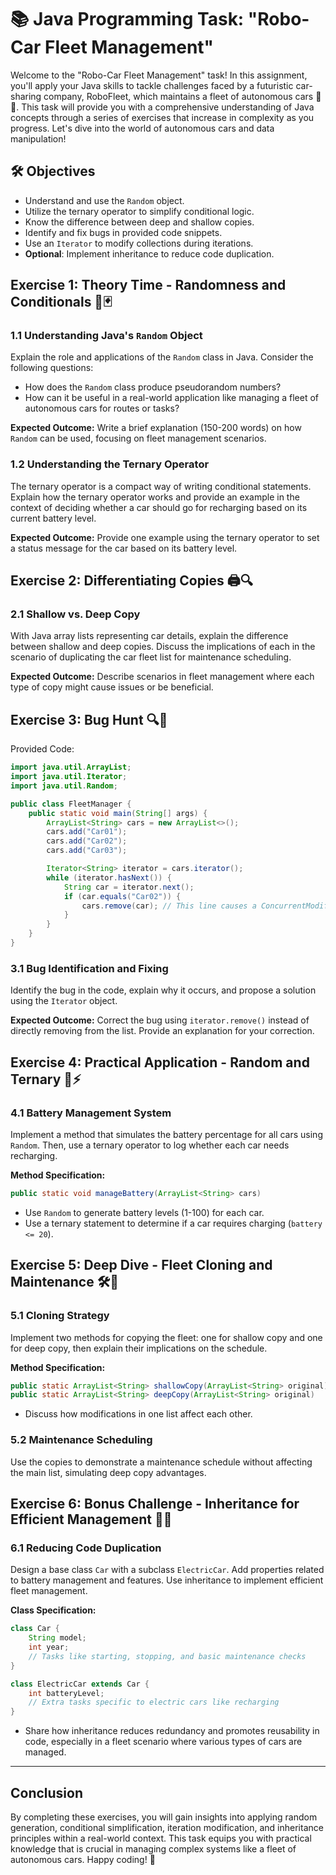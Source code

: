 # 📚 Java Programming Task: "Robo-Car Fleet Management"

Welcome to the "Robo-Car Fleet Management" task! In this assignment, you'll apply your Java skills to tackle challenges faced by a futuristic car-sharing company, RoboFleet, which maintains a fleet of autonomous cars 🚗🤖. This task will provide you with a comprehensive understanding of Java concepts through a series of exercises that increase in complexity as you progress. Let's dive into the world of autonomous cars and data manipulation!

## 🛠 Objectives
- Understand and use the `Random` object.
- Utilize the ternary operator to simplify conditional logic.
- Know the difference between deep and shallow copies.
- Identify and fix bugs in provided code snippets.
- Use an `Iterator` to modify collections during iterations.
- **Optional**: Implement inheritance to reduce code duplication.

## Exercise 1: Theory Time - Randomness and Conditionals 🤔🃏
### 1.1 Understanding Java's `Random` Object
Explain the role and applications of the `Random` class in Java. Consider the following questions:
- How does the `Random` class produce pseudorandom numbers?
- How can it be useful in a real-world application like managing a fleet of autonomous cars for routes or tasks?

**Expected Outcome:**
Write a brief explanation (150-200 words) on how `Random` can be used, focusing on fleet management scenarios.

### 1.2 Understanding the Ternary Operator
The ternary operator is a compact way of writing conditional statements. Explain how the ternary operator works and provide an example in the context of deciding whether a car should go for recharging based on its current battery level.

**Expected Outcome:**
Provide one example using the ternary operator to set a status message for the car based on its battery level.

## Exercise 2: Differentiating Copies 🖨️🔍
### 2.1 Shallow vs. Deep Copy
With Java array lists representing car details, explain the difference between shallow and deep copies. Discuss the implications of each in the scenario of duplicating the car fleet list for maintenance scheduling.

**Expected Outcome:**
Describe scenarios in fleet management where each type of copy might cause issues or be beneficial.

## Exercise 3: Bug Hunt 🔍🐞
Provided Code:
```java
import java.util.ArrayList;
import java.util.Iterator;
import java.util.Random;

public class FleetManager {
    public static void main(String[] args) {
        ArrayList<String> cars = new ArrayList<>();
        cars.add("Car01");
        cars.add("Car02");
        cars.add("Car03");

        Iterator<String> iterator = cars.iterator();
        while (iterator.hasNext()) {
            String car = iterator.next();
            if (car.equals("Car02")) {
                cars.remove(car); // This line causes a ConcurrentModificationException
            }
        }
    }
}
```
### 3.1 Bug Identification and Fixing
Identify the bug in the code, explain why it occurs, and propose a solution using the `Iterator` object.

**Expected Outcome:**
Correct the bug using `iterator.remove()` instead of directly removing from the list. Provide an explanation for your correction.

## Exercise 4: Practical Application - Random and Ternary 🚗⚡
### 4.1 Battery Management System
Implement a method that simulates the battery percentage for all cars using `Random`. Then, use a ternary operator to log whether each car needs recharging.

**Method Specification:**
```java
public static void manageBattery(ArrayList<String> cars)
```
- Use `Random` to generate battery levels (1-100) for each car.
- Use a ternary statement to determine if a car requires charging (`battery <= 20`).

## Exercise 5: Deep Dive - Fleet Cloning and Maintenance 🛠️🔄
### 5.1 Cloning Strategy
Implement two methods for copying the fleet: one for shallow copy and one for deep copy, then explain their implications on the schedule.

**Method Specification:**
```java
public static ArrayList<String> shallowCopy(ArrayList<String> original)
public static ArrayList<String> deepCopy(ArrayList<String> original)
```

- Discuss how modifications in one list affect each other.

### 5.2 Maintenance Scheduling
Use the copies to demonstrate a maintenance schedule without affecting the main list, simulating deep copy advantages.

## Exercise 6: Bonus Challenge - Inheritance for Efficient Management 🔄🧬
### 6.1 Reducing Code Duplication
Design a base class `Car` with a subclass `ElectricCar`. Add properties related to battery management and features. Use inheritance to implement efficient fleet management.

**Class Specification:**
```java
class Car {
    String model;
    int year;
    // Tasks like starting, stopping, and basic maintenance checks
}

class ElectricCar extends Car {
    int batteryLevel;
    // Extra tasks specific to electric cars like recharging
}
```
- Share how inheritance reduces redundancy and promotes reusability in code, especially in a fleet scenario where various types of cars are managed.

---

## Conclusion
By completing these exercises, you will gain insights into applying random generation, conditional simplification, iteration modification, and inheritance principles within a real-world context. This task equips you with practical knowledge that is crucial in managing complex systems like a fleet of autonomous cars. Happy coding! 🚀